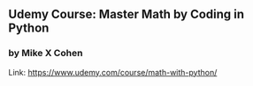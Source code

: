 ## Udemy Course: Master Math by Coding in Python
### by Mike X Cohen

Link: https://www.udemy.com/course/math-with-python/
